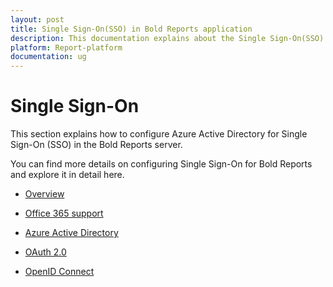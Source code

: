 ```yaml
---
layout: post
title: Single Sign-On(SSO) in Bold Reports application
description: This documentation explains about the Single Sign-On(SSO) and their configuration in Bold Reports Enterprise Reporting
platform: Report-platform
documentation: ug
---
```


# Single Sign-On

This section explains how to configure Azure Active Directory for Single Sign-On (SSO) in the Bold Reports server.

You can find more details on configuring Single Sign-On for Bold Reports and explore it in detail here.

* [Overview](./../single-sign-on/overview/)

* [Office 365 support](./../single-sign-on/office-365/)

* [Azure Active Directory](./../single-sign-on/azure-active-directory/)

* [OAuth 2.0](./../single-sign-on/oauth-2.0/)

* [OpenID Connect](./../single-sign-on/openid-connect/)